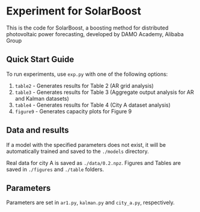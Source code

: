 # Experiment for SolarBoost

This is the code for SolarBoost, a boosting method for distributed photovoltaic power forecasting, developed by DAMO Academy, Alibaba Group

## Quick Start Guide

To run experiments, use `exp.py` with one of the following options:

1. `table2` - Generates results for Table 2 (AR grid analysis)
2. `table3` - Generates results for Table 3 (Aggregate output analysis for AR and Kalman datasets) 
3. `table4` - Generates results for Table 4 (City A dataset analysis)
4. `figure9` - Generates capacity plots for Figure 9

## Data and results
If a model with the specified parameters does not exist, it will be automatically trained and saved to the `./models` directory.

Real data for city A is saved as `./data/0.2.npz`.
Figures and Tables are saved in `./figures` and `./table` folders.

## Parameters
Parameters are set in `ar1.py`, `kalman.py` and `city_a.py`, respectively.


